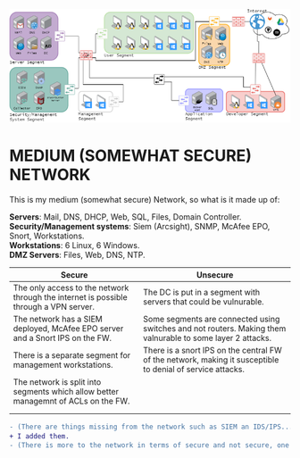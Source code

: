 ![This is my medium network :)](/Pictures/Final_Mission/MediumNetwork.png)

# MEDIUM (SOMEWHAT SECURE) NETWORK

This is my medium (somewhat secure) Network, so what is it made up of:
 
**Servers**: Mail, DNS, DHCP, Web, SQL, Files, Domain Controller.<br>
**Security/Management systems**: Siem (Arcsight), SNMP, McAfee EPO, Snort, Workstations.<br>
**Workstations**: 6 Linux, 6 Windows.<br>
**DMZ Servers**: Files, Web, DNS, NTP.

| Secure                                                                                	| Unsecure                                                                                                    	|
|---------------------------------------------------------------------------------------	|-------------------------------------------------------------------------------------------------------------	|
| The only access to the network through the internet is possible through a VPN server. 	| The DC is put in a segment with servers that could be vulnurable.                                           	|
| The network has a SIEM deployed, McAfee EPO server and a Snort IPS on the FW.         	| Some segments are connected using switches and not routers. Making them valnurable to some layer 2 attacks. 	|
| There is a separate segment for management workstations.                              	| There is a snort IPS on the central FW of the network, making it susceptible to denial of service attacks.  	|
| The network is split into segments which allow better managemnt of ACLs on the FW.    	|                                                                                                             	|
|                                                                                       	|                                                                                                             	|
|                                                                                       	|                                                                                                             	|
    
```diff
- (There are things missing from the network such as SIEM an IDS/IPS...)
+ I added them.
- (There is more to the network in terms of secure and not secure, one example is the DC should be in its own segment please sit and look at it again and make two colums for secure and not secure and fill them again pay more attention this time)
```
